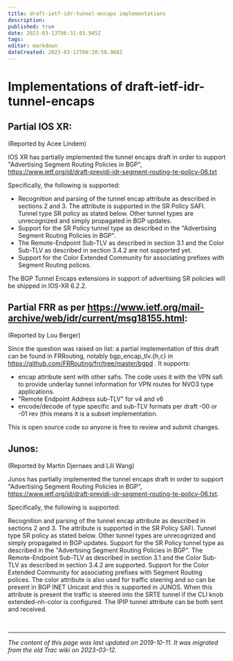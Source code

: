 ```yaml
---
title: draft-ietf-idr-tunnel-encaps implementations
description: 
published: true
date: 2023-03-13T06:31:03.945Z
tags: 
editor: markdown
dateCreated: 2023-03-13T06:30:58.968Z
---
```


# Implementations of draft-ietf-idr-tunnel-encaps
## Partial IOS XR:

(Reported by Acee Lindem)

IOS XR has partially implemented the tunnel encaps draft in order to support "Advertising Segment Routing Policies in BGP", https://www.ietf.org/id/draft-previdi-idr-segment-routing-te-policy-06.txt

Specifically, the following is supported:

  -  Recognition and parsing of the tunnel encap attribute as described in sections 2 and 3. The attribute is supported in the SR Policy SAFI. Tunnel type SR policy as stated below. Other tunnel types are unrecognized and simply propagated in BGP updates.
 -   Support for the SR Policy tunnel type as described in the "Advertising Segment Routing Policies in BGP".
  -  The Remote-Endpoint Sub-TLV as described in section 3.1 and the Color Sub-TLV as described in section 3.4.2 are not supported yet.
 -   Support for the Color Extended Community for associating prefixes with Segment Routing polices. 

The BGP Tunnel Encaps extensions in support of advertising SR policies will be shipped in IOS-XR 6.2.2.

## Partial FRR as per https://www.ietf.org/mail-archive/web/idr/current/msg18155.html:

(Reported by Lou Berger)

Since the question was raised on list: a partial implementation of this draft can be found in FRRouting, notably bgp_encap_tlv.{h,c} in https://github.com/FRRouting/frr/tree/master/bgpd . It supports:

  -  encap attribute sent with other safis. The code uses it with the VPN safi to provide underlay tunnel information for VPN routes for NVO3 type applications.
 -   "Remote Endpoint Address sub-TLV" for v4 and v6
 -   encode/decode of type specific and sub-TLV formats per draft -00 or -01 rev (this means it is a subset implementation. 

This is open source code so anyone is free to review and submit changes.
## Junos:

(Reported by Martin Djernaes and Lili Wang)

Junos has partially implemented the tunnel encaps draft in order to support "Advertising Segment Routing Policies in BGP", https://www.ietf.org/id/draft-previdi-idr-segment-routing-te-policy-06.txt.

Specifically, the following is supported:

Recognition and parsing of the tunnel encap attribute as described in sections 2 and 3. The attribute is supported in the SR Policy SAFI. Tunnel type SR policy as stated below. Other tunnel types are unrecognized and simply propagated in BGP updates. Support for the SR Policy tunnel type as described in the "Advertising Segment Routing Policies in BGP". The Remote-Endpoint Sub-TLV as described in section 3.1 and the Color Sub-TLV as described in section 3.4.2 are supported. Support for the Color Extended Community for associating prefixes with Segment Routing polices. The color attribute is also used for traffic steering and so can be present in BGP INET Unicast and this is supported in JUNOS. When this attribute is present the traffic is steered into the SRTE tunnel if the CLI knob extended-nh-color is configured. The IPIP tunnel attribute can be both sent and received.

&nbsp;
&nbsp;
&nbsp;

---

*The content of this page was last updated on 2019-10-11. It was migrated from the old Trac wiki on 2023-03-12.*

